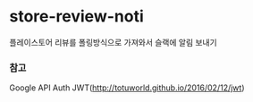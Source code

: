 # store-review-noti
플레이스토어 리뷰를 폴링방식으로 가져와서 슬랙에 알림 보내기

### 참고
Google API Auth JWT(http://totuworld.github.io/2016/02/12/jwt)
